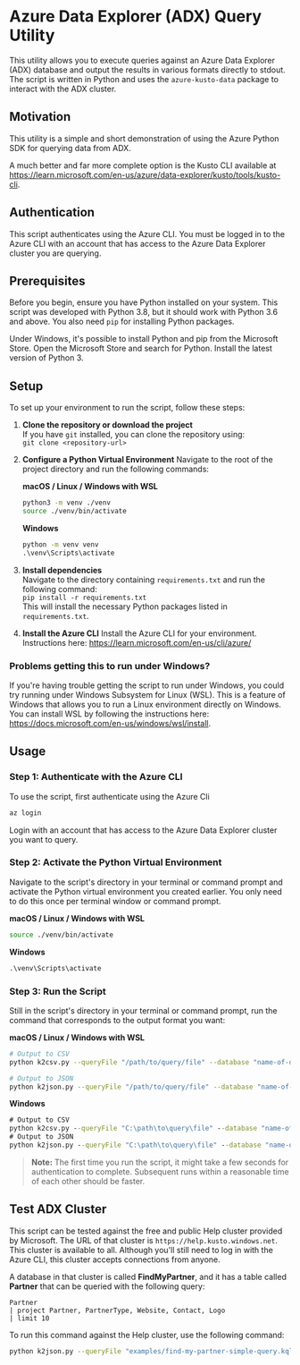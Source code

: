 # Azure Data Explorer (ADX) Query Utility

This utility allows you to execute queries against an Azure Data Explorer (ADX) database and output the results in various formats directly to stdout. The script is written in Python and uses the `azure-kusto-data` package to interact with the ADX cluster.

## Motivation

This utility is a simple and short demonstration of using the Azure Python SDK for querying data from ADX.

A much better and far more complete option is the Kusto CLI available at https://learn.microsoft.com/en-us/azure/data-explorer/kusto/tools/kusto-cli. 

## Authentication

This script authenticates using the Azure CLI. You must be logged in to the Azure CLI with an account that has access to the Azure Data Explorer cluster you are querying.

## Prerequisites

Before you begin, ensure you have Python installed on your system. This script was developed with Python 3.8, but it should work with Python 3.6 and above. You also need `pip` for installing Python packages.

Under Windows, it's possible to install Python and pip from the Microsoft Store. Open the Microsoft Store 
and search for Python. Install the latest version of Python 3.

## Setup

To set up your environment to run the script, follow these steps:

1. **Clone the repository or download the project**  
   If you have `git` installed, you can clone the repository using:  
   `git clone <repository-url>`

2. **Configure a Python Virtual Environment**
   Navigate to the root of the project directory and run the following commands:

   **macOS / Linux / Windows with WSL**  
   ```bash
   python3 -m venv ./venv
   source ./venv/bin/activate
   ```
   
   **Windows**  
   ```cmd
   python -m venv venv
   .\venv\Scripts\activate
   ```

3. **Install dependencies**  
   Navigate to the directory containing `requirements.txt` and run the following command:  
   `pip install -r requirements.txt`  
   This will install the necessary Python packages listed in `requirements.txt`.

4. **Install the Azure CLI**
   Install the Azure CLI for your environment. Instructions here: https://learn.microsoft.com/en-us/cli/azure/

### Problems getting this to run under Windows?

If you're having trouble getting the script to run under Windows, you could try running under Windows Subsystem for 
Linux (WSL). This is a feature of Windows that allows you to run a Linux environment directly on Windows. You can 
install WSL by following the instructions here: https://docs.microsoft.com/en-us/windows/wsl/install.

## Usage

### Step 1: Authenticate with the Azure CLI

To use the script, first authenticate using the Azure Cli
```bash
az login
```

Login with an account that has access to the Azure Data Explorer cluster you want to query.

### Step 2: Activate the Python Virtual Environment

Navigate to the script's directory in your terminal or command prompt and activate the Python virtual environment 
you created earlier. You only need to do this once per terminal window or command prompt.

**macOS / Linux / Windows with WSL**  
```bash
source ./venv/bin/activate
```

**Windows**  
```cmd
.\venv\Scripts\activate
```

### Step 3: Run the Script

Still in the script's directory in your terminal or command prompt, run the command that corresponds to the output 
format you want:

**macOS / Linux / Windows with WSL**  
```bash
# Output to CSV
python k2csv.py --queryFile "/path/to/query/file" --database "name-of-database-to-query" --adxUrl "https://<cluster-address>"

# Output to JSON
python k2json.py --queryFile "/path/to/query/file" --database "name-of-database-to-query" --adxUrl "https://<cluster-address>"
```

**Windows**  
```cmd
# Output to CSV
python k2csv.py --queryFile "C:\path\to\query\file" --database "name-of-database-to-query" --adxUrl "https://<cluster-address>"
# Output to JSON
python k2json.py --queryFile "C:\path\to\query\file" --database "name-of-database-to-query" --adxUrl "https://<cluster-address>"
```

> **Note:** The first time you run the script, it might take a few seconds for authentication to complete. Subsequent runs within a reasonable time of each other should be faster.

## Test ADX Cluster

This script can be tested against the free and public Help cluster provided by Microsoft.
The URL of that cluster is `https://help.kusto.windows.net`.
This cluster is available to all.
Although you'll still need to log in with the Azure CLI, this cluster accepts connections from anyone.

A database in that cluster is called **FindMyPartner**,
and it has a table called **Partner** that can be queried with the following query:

```text
Partner
| project Partner, PartnerType, Website, Contact, Logo 
| limit 10
```

To run this command against the Help cluster, use the following command:

```bash
python k2json.py --queryFile "examples/find-my-partner-simple-query.kql" --database "FindMyPartner" --adxUrl "https://help.kusto.windows.net"
```

